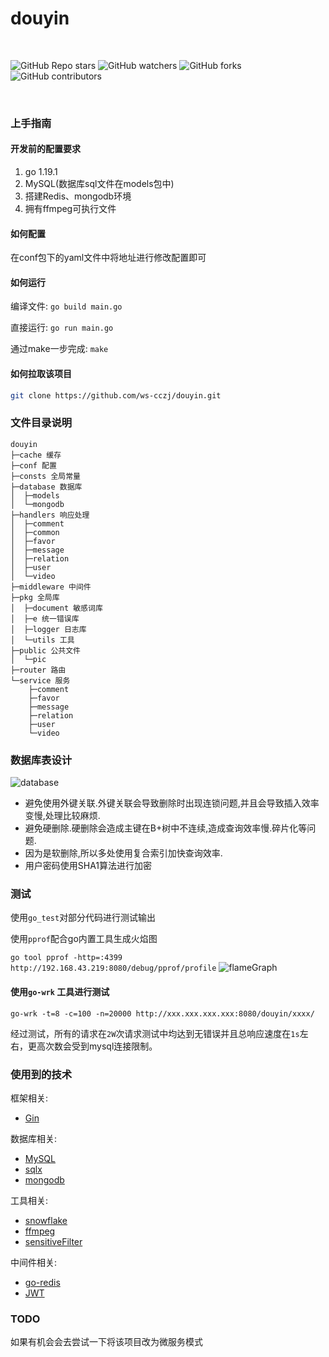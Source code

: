 # douyin

<!-- PROJECT SHIELDS -->
<br>

![GitHub Repo stars](https://img.shields.io/github/stars/ws-cczj/douyin?style=plastic)
![GitHub watchers](https://img.shields.io/github/watchers/ws-cczj/douyin?style=plastic)
![GitHub forks](https://img.shields.io/github/forks/ws-cczj/douyin?style=plastic)
![GitHub contributors](https://img.shields.io/github/contributors/ws-cczj/douyin)


<!-- PROJECT LOGO -->
<br />

### 上手指南

#### 开发前的配置要求

1. go 1.19.1
2. MySQL(数据库sql文件在models包中)
3. 搭建Redis、mongodb环境
4. 拥有ffmpeg可执行文件

#### 如何配置

在conf包下的yaml文件中将地址进行修改配置即可

#### 如何运行

编译文件: `go build main.go`

直接运行: `go run main.go`

通过make一步完成: `make`

#### 如何拉取该项目

```sh
git clone https://github.com/ws-cczj/douyin.git
```

### 文件目录说明

```
douyin 
├─cache 缓存
├─conf 配置
├─consts 全局常量
├─database 数据库
│  ├─models
│  └─mongodb
├─handlers 响应处理
│  ├─comment
│  ├─common
│  ├─favor
│  ├─message
│  ├─relation
│  ├─user
│  └─video
├─middleware 中间件
├─pkg 全局库
│  ├─document 敏感词库
│  ├─e 统一错误库
│  ├─logger 日志库
│  └─utils 工具
├─public 公共文件
│  └─pic
├─router 路由
└─service 服务
    ├─comment
    ├─favor
    ├─message
    ├─relation
    ├─user
    └─video
```

### 数据库表设计

![database](http://cdn.cczjblog.top/cczjBlog-img/douyin_database.png-cczjImage)

- 避免使用外键关联.外键关联会导致删除时出现连锁问题,并且会导致插入效率变慢,处理比较麻烦.
- 避免硬删除.硬删除会造成主键在B+树中不连续,造成查询效率慢.碎片化等问题.
- 因为是软删除,所以多处使用复合索引加快查询效率.
- 用户密码使用SHA1算法进行加密

### 测试

使用`go_test`对部分代码进行测试输出

使用`pprof`配合go内置工具生成火焰图

`go tool pprof -http=:4399 http://192.168.43.219:8080/debug/pprof/profile`
![flameGraph](http://cdn.cczjblog.top/cczjBlog-img/douyin_flamegraph.png-cczjImage)

#### 使用`go-wrk` 工具进行测试

`go-wrk -t=8 -c=100 -n=20000 http://xxx.xxx.xxx.xxx:8080/douyin/xxxx/`

经过测试，所有的请求在`2W`次请求测试中均达到无错误并且总响应速度在`1s`左右，更高次数会受到mysql连接限制。

### 使用到的技术

框架相关:

- [Gin](https://gin-gonic.com/docs/)

数据库相关:

- [MySQL](https://dev.mysql.com/doc/)
- [sqlx](https://github.com/jmoiron/sqlx)
- [mongodb](https://www.mongodb.com/docs/drivers/go/current/)

工具相关:

- [snowflake](https://github.com/bwmarrin/snowflake)
- [ffmpeg](https://ffmpeg.org/documentation.html)
- [sensitiveFilter](https://github.com/importcjj/sensitive)

中间件相关:

- [go-redis](https://juejin.cn/post/7027347979065360392)
- [JWT](https://jwt.io/introduction)

### TODO

如果有机会会去尝试一下将该项目改为微服务模式